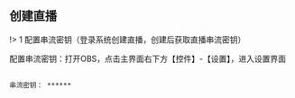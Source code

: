 ## 创建直播

!> 1  配置串流密钥（登录系统创建直播，创建后获取直播串流密钥）

配置串流密钥：打开OBS，点击主界面右下方【控件】-【设置】，进入设置界面

```` text

串流密钥： ******

````
